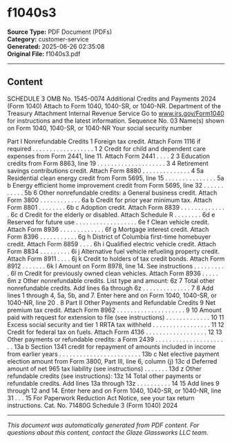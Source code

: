 ﻿# f1040s3

**Source Type:** PDF Document (PDFs)  
**Category:** customer-service  
**Generated:** 2025-06-26 02:35:08  
**Original File:** f1040s3.pdf

---

## Content

SCHEDULE 3                                                                                                                      OMB No. 1545-0074
                                           Additional Credits and Payments
                                                                                                                                 2024
(Form 1040)
                                               Attach to Form 1040, 1040-SR, or 1040-NR.
Department of the Treasury                                                                                                      Attachment
Internal Revenue Service          Go to www.irs.gov/Form1040 for instructions and the latest information.                       Sequence No. 03
Name(s) shown on Form 1040, 1040-SR, or 1040-NR                                                                 Your social security number


  Part I       Nonrefundable Credits
  1   Foreign tax credit. Attach Form 1116 if required . . . . . . . . . . . . . . . . .                             .      1
  2   Credit for child and dependent care expenses from Form 2441, line 11. Attach Form 2441 . . .                   .      2
  3   Education credits from Form 8863, line 19 . . . . . . . . . . . . . . . . . . .                                .      3
  4   Retirement savings contributions credit. Attach Form 8880 . . . . . . . . . . . . .                            .      4
  5a Residential clean energy credit from Form 5695, line 15 . . . . . . . . . . . . . .                             .     5a
    b Energy efficient home improvement credit from Form 5695, line 32       . . . . . . . . . .                     .     5b
  6   Other nonrefundable credits:
    a General business credit. Attach Form 3800 . . . . . . . . . . . .               6a
    b Credit for prior year minimum tax. Attach Form 8801 . . . . . . . .             6b
    c Adoption credit. Attach Form 8839 . . . . . . . . . . . . . .                   6c
    d Credit for the elderly or disabled. Attach Schedule R      . . . . . . . .      6d
    e Reserved for future use . . . . . . . . . . . . . . . . . .                     6e
    f Clean vehicle credit. Attach Form 8936 . . . . . . . . . . . . .                 6f
    g Mortgage interest credit. Attach Form 8396 . . . . . . . . . . .                6g
    h District of Columbia first-time homebuyer credit. Attach Form 8859 . . . .      6h
    i Qualified electric vehicle credit. Attach Form 8834 . . . . . . . . .            6i
    j Alternative fuel vehicle refueling property credit. Attach Form 8911 . . . .     6j
    k Credit to holders of tax credit bonds. Attach Form 8912 . . . . . . .           6k
    l Amount on Form 8978, line 14. See instructions . . . . . . . . . .               6l
    m Credit for previously owned clean vehicles. Attach Form 8936 . . . . .          6m
    z Other nonrefundable credits. List type and amount:
                                                                                      6z
  7   Total other nonrefundable credits. Add lines 6a through 6z . . . . . . . . . . . . .                           .     7
  8   Add lines 1 through 4, 5a, 5b, and 7. Enter here and on Form 1040, 1040-SR, or 1040-NR, line 20                .     8
  Part II      Other Payments and Refundable Credits
  9   Net premium tax credit. Attach Form 8962 . . . . . . . . . . . . . . . . .                            .    .   .      9
 10   Amount paid with request for extension to file (see instructions) . . . . . . . . . .                 .    .   .     10
 11   Excess social security and tier 1 RRTA tax withheld . . . . . . . . . . . . . .                       .    .   .     11
 12   Credit for federal tax on fuels. Attach Form 4136 . . . . . . . . . . . . . . .                       .    .   .     12
 13   Other payments or refundable credits:
    a Form 2439 . . . . . . . . . . . . . . . . . . . . . .                             13a
    b Section 1341 credit for repayment of amounts included in income from earlier
      years . . . . . . . . . . . . . . . . . . . . . . . .                             13b
    c Net elective payment election amount from Form 3800, Part III, line 6, column (j) 13c
    d Deferred amount of net 965 tax liability (see instructions) . . . . . . .         13d
    z Other refundable credits (see instructions):
                                                                                        13z
 14   Total other payments or refundable credits. Add lines 13a through 13z      . . . . . . .              .    .   .     14
 15   Add lines 9 through 12 and 14. Enter here and on Form 1040, 1040-SR, or 1040-NR, line 31              .    .   .     15
For Paperwork Reduction Act Notice, see your tax return instructions.               Cat. No. 71480G                      Schedule 3 (Form 1040) 2024

---

*This document was automatically generated from PDF content. For questions about this content, contact the Glaze Glassworks LLC team.*
